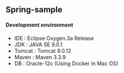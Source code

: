 ## Spring-sample

#### Development environment
* IDE : Eclipse Oxygen.3a Release
* JDK : JAVA SE 9.0.1
* Tomcat : Tomcat 9.0.12
* Maven : Maven 3.3.9
* DB : Oracle-12c (Using Docker in Mac OS)
